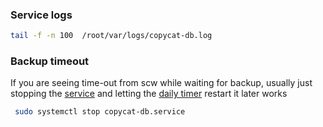 
### Service logs

```bash
tail -f -n 100  /root/var/logs/copycat-db.log
```

### Backup timeout
If you are seeing time-out from scw while waiting for backup, usually just stopping the [service](.copycat-db.service) and letting the [daily timer](./copycat-db.timer) restart it later works

```bash
 sudo systemctl stop copycat-db.service
```
